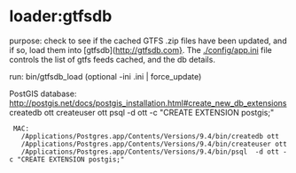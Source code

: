 loader:gtfsdb
=============

purpose: check to see if the cached GTFS .zip files have been updated, and if so, load them into [gtfsdb](http://gtfsdb.com}.
         The [./config/app.ini](../../../config/app.ini) file controls the list of gtfs feeds cached, and the db details.

run: bin/gtfsdb_load (optional -ini <name>.ini | force_update)

PostGIS database:
     http://postgis.net/docs/postgis_installation.html#create_new_db_extensions
     createdb ott
     createuser ott
     psql  -d ott -c "CREATE EXTENSION postgis;"

     MAC:
       /Applications/Postgres.app/Contents/Versions/9.4/bin/createdb ott
       /Applications/Postgres.app/Contents/Versions/9.4/bin/createuser ott
       /Applications/Postgres.app/Contents/Versions/9.4/bin/psql  -d ott -c "CREATE EXTENSION postgis;"

